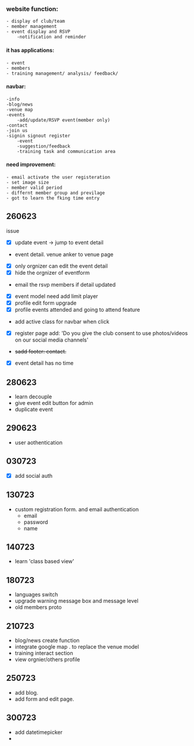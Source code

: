 ### website function:
    - display of club/team
    - member management 
    - event display and RSVP
        -notification and reminder



#### it has applications:
    - event    
    - members
    - training management/ analysis/ feedback/


#### navbar:
    -info
    -blog/news
    -venue map
    -events
        -add/update/RSVP event(member only)
    -contact
    -join us
    -signin signout register
        -event
        -suggestion/feedback
        -training task and communication area

#### need improvement:
    - email activate the user registeration
    - set image size
    - member valid period
    - differnt member group and previlage
    - got to learn the fking time entry


## 260623
issue
- [x] update event -> jump to event detail
-  event detail. venue anker to venue page
- [x] only orgnizer can edit the event detail
- [x] hide the orgnizer of eventform
- email the rsvp members if detail updated
- [x] event model need add limit player 
- [x] profile edit form upgrade
- [x] profile events attended and going to attend feature
- add active class for navbar when click
- [x] register page add: 'Do you give the club consent to use photos/videos on our social media channels'
- ~~sadd footer: contact.~~
- [x] event detail has no time

## 280623
- learn decouple
- give event edit button for admin
- duplicate event 

## 290623
- user aothentication

## 030723
- [x] add social auth

## 130723
- custom registration form. and email authentication
  - email
  - password
  - name
  
## 140723
- learn 'class based view'
  
## 180723
- languages switch
- upgrade warning message box and message level
- old members proto

## 210723
- blog/news create function
- integrate google map . to replace the venue model
- training interact section
- view orgnier/others profile 

## 250723
- add blog.
- add form and edit page.

## 300723
- add datetimepicker
- 